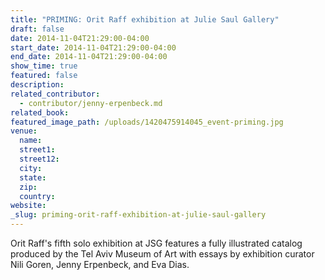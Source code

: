 ```yaml
---
title: "PRIMING: Orit Raff exhibition at Julie Saul Gallery"
draft: false
date: 2014-11-04T21:29:00-04:00
start_date: 2014-11-04T21:29:00-04:00
end_date: 2014-11-04T21:29:00-04:00
show_time: true
featured: false
description:
related_contributor:
  - contributor/jenny-erpenbeck.md
related_book:
featured_image_path: /uploads/1420475914045_event-priming.jpg
venue:
  name:
  street1:
  street12:
  city:
  state:
  zip:
  country:
website:
_slug: priming-orit-raff-exhibition-at-julie-saul-gallery
---
```


Orit Raff's fifth solo exhibition at JSG features a fully illustrated catalog produced by the Tel Aviv Museum of Art with essays by exhibition curator Nili Goren, Jenny Erpenbeck, and Eva Dias.

